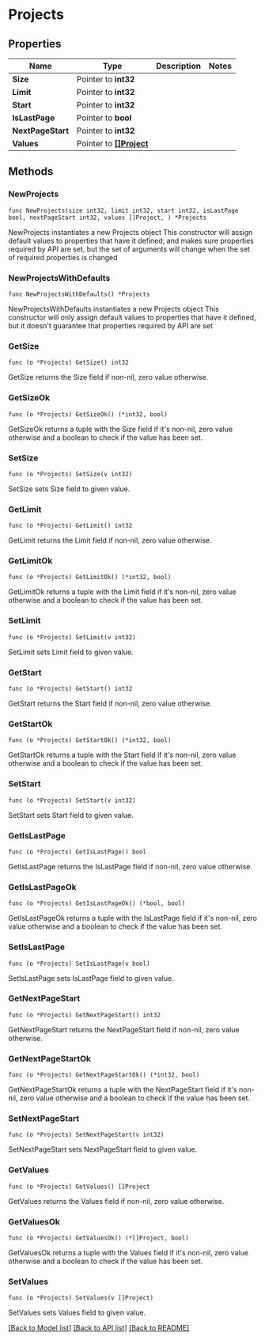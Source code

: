 # Projects

## Properties

Name | Type | Description | Notes
------------ | ------------- | ------------- | -------------
**Size** | Pointer to **int32** |  | 
**Limit** | Pointer to **int32** |  | 
**Start** | Pointer to **int32** |  | 
**IsLastPage** | Pointer to **bool** |  | 
**NextPageStart** | Pointer to **int32** |  | 
**Values** | Pointer to [**[]Project**](project.md) |  | 

## Methods

### NewProjects

`func NewProjects(size int32, limit int32, start int32, isLastPage bool, nextPageStart int32, values []Project, ) *Projects`

NewProjects instantiates a new Projects object
This constructor will assign default values to properties that have it defined,
and makes sure properties required by API are set, but the set of arguments
will change when the set of required properties is changed

### NewProjectsWithDefaults

`func NewProjectsWithDefaults() *Projects`

NewProjectsWithDefaults instantiates a new Projects object
This constructor will only assign default values to properties that have it defined,
but it doesn't guarantee that properties required by API are set

### GetSize

`func (o *Projects) GetSize() int32`

GetSize returns the Size field if non-nil, zero value otherwise.

### GetSizeOk

`func (o *Projects) GetSizeOk() (*int32, bool)`

GetSizeOk returns a tuple with the Size field if it's non-nil, zero value otherwise
and a boolean to check if the value has been set.

### SetSize

`func (o *Projects) SetSize(v int32)`

SetSize sets Size field to given value.


### GetLimit

`func (o *Projects) GetLimit() int32`

GetLimit returns the Limit field if non-nil, zero value otherwise.

### GetLimitOk

`func (o *Projects) GetLimitOk() (*int32, bool)`

GetLimitOk returns a tuple with the Limit field if it's non-nil, zero value otherwise
and a boolean to check if the value has been set.

### SetLimit

`func (o *Projects) SetLimit(v int32)`

SetLimit sets Limit field to given value.


### GetStart

`func (o *Projects) GetStart() int32`

GetStart returns the Start field if non-nil, zero value otherwise.

### GetStartOk

`func (o *Projects) GetStartOk() (*int32, bool)`

GetStartOk returns a tuple with the Start field if it's non-nil, zero value otherwise
and a boolean to check if the value has been set.

### SetStart

`func (o *Projects) SetStart(v int32)`

SetStart sets Start field to given value.


### GetIsLastPage

`func (o *Projects) GetIsLastPage() bool`

GetIsLastPage returns the IsLastPage field if non-nil, zero value otherwise.

### GetIsLastPageOk

`func (o *Projects) GetIsLastPageOk() (*bool, bool)`

GetIsLastPageOk returns a tuple with the IsLastPage field if it's non-nil, zero value otherwise
and a boolean to check if the value has been set.

### SetIsLastPage

`func (o *Projects) SetIsLastPage(v bool)`

SetIsLastPage sets IsLastPage field to given value.


### GetNextPageStart

`func (o *Projects) GetNextPageStart() int32`

GetNextPageStart returns the NextPageStart field if non-nil, zero value otherwise.

### GetNextPageStartOk

`func (o *Projects) GetNextPageStartOk() (*int32, bool)`

GetNextPageStartOk returns a tuple with the NextPageStart field if it's non-nil, zero value otherwise
and a boolean to check if the value has been set.

### SetNextPageStart

`func (o *Projects) SetNextPageStart(v int32)`

SetNextPageStart sets NextPageStart field to given value.


### GetValues

`func (o *Projects) GetValues() []Project`

GetValues returns the Values field if non-nil, zero value otherwise.

### GetValuesOk

`func (o *Projects) GetValuesOk() (*[]Project, bool)`

GetValuesOk returns a tuple with the Values field if it's non-nil, zero value otherwise
and a boolean to check if the value has been set.

### SetValues

`func (o *Projects) SetValues(v []Project)`

SetValues sets Values field to given value.



[[Back to Model list]](../README.md#documentation-for-models) [[Back to API list]](../README.md#documentation-for-api-endpoints) [[Back to README]](../README.md)


